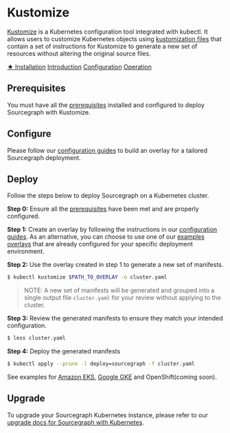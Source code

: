 # Kustomize

[Kustomize](https://kustomize.io) is a Kubernetes configuration tool integrated with kubectl. It allows users to customize Kubernetes objects using [kustomization files](intro.md#kustomizationyaml) that contain a set of instructions for Kustomize to generate a new set of resources without altering the original source files.

<div class="getting-started">
<a class="btn btn-primary text-center" href="#">★ Installation</a>
<a class="btn text-center" href="intro">Introduction</a>
<a class="btn text-center" href="configure">Configuration</a>
<a class="btn text-center" href="../operations">Operation</a>
</div>

## Prerequisites

You must have all the [prerequisites](../index.md#prerequisites) installed and configured to deploy Sourcegraph with Kustomize.

## Configure

Please follow our [configuration guides](configure.md) to build an overlay for a tailored Sourcegraph deployment.

## Deploy

Follow the steps below to deploy Sourcegraph on a Kubernetes cluster.

**Step 0:** Ensure all the [prerequisites](../index.md#prerequisites) have been met and are properly configured.

**Step 1:** Create an overlay by following the instructions in our [configuration guides](configure.md). As an alternative, you can choose to use one of our [examples overlays](intro.md#examples-overlays) that are already configured for your specific deployment environment.

**Step 2:** Use the overlay created in step 1 to generate a new set of manifests.

  ```bash
  $ kubectl kustomize $PATH_TO_OVERLAY -o cluster.yaml
  ```

> NOTE: A new set of manifests will be generated and grouped into a single output file `cluster.yaml` for your review without applying to the cluster.

**Step 3:** Review the generated manifests to ensure they match your intended configuration.

  ```bash
  $ less cluster.yaml
  ```

**Step 4:**  Deploy the generated manifests

  ```bash
  $ kubectl apply --prune -l deploy=sourcegraph -f cluster.yaml
  ```

See examples for [Amazon EKS](eks.md), [Google GKE](gke.md) and OpenShift(coming soon).

## Upgrade

To upgrade your Sourcegraph Kubernetes instance, please refer to our [upgrade docs for Sourcegraph with Kubernetes](../update.md#upgrades).


